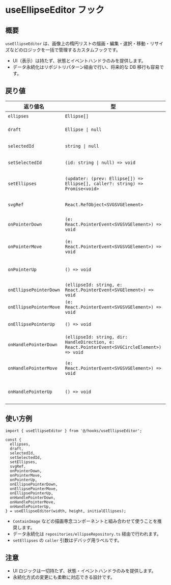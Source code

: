 # useEllipseEditor フック

## 概要

`useEllipseEditor` は、画像上の楕円リストの描画・編集・選択・移動・リサイズなどのロジックを一括で管理するカスタムフックです。

- UI（表示）は持たず、状態とイベントハンドラのみを提供します。
- データ永続化はリポジトリパターン経由で行い、将来的な DB 移行も容易です。

## 戻り値

| 返り値名               | 型                                                                                           | 説明                           |
| ---------------------- | -------------------------------------------------------------------------------------------- | ------------------------------ |
| `ellipses`             | `Ellipse[]`                                                                                  | 楕円リスト                     |
| `draft`                | `Ellipse \| null`                                                                            | 描画中のドラフト楕円           |
| `selectedId`           | `string \| null`                                                                             | 選択中楕円 ID                  |
| `setSelectedId`        | `(id: string \| null) => void`                                                               | 楕円選択ハンドラ               |
| `setEllipses`          | `(updater: (prev: Ellipse[]) => Ellipse[], caller?: string) => Promise<void>`                | 楕円リストの更新（永続化付き） |
| `svgRef`               | `React.RefObject<SVGSVGElement>`                                                             | SVG 要素への参照               |
| `onPointerDown`        | `(e: React.PointerEvent<SVGSVGElement>) => void`                                             | SVG pointerDown ハンドラ       |
| `onPointerMove`        | `(e: React.PointerEvent<SVGSVGElement>) => void`                                             | SVG pointerMove ハンドラ       |
| `onPointerUp`          | `() => void`                                                                                 | SVG pointerUp ハンドラ         |
| `onEllipsePointerDown` | `(ellipseId: string, e: React.PointerEvent<SVGElement>) => void`                             | 楕円クリックハンドラ           |
| `onEllipsePointerMove` | `(e: React.PointerEvent<SVGSVGElement>) => void`                                             | 楕円移動中ハンドラ             |
| `onEllipsePointerUp`   | `() => void`                                                                                 | 楕円移動終了ハンドラ           |
| `onHandlePointerDown`  | `(ellipseId: string, dir: HandleDirection, e: React.PointerEvent<SVGCircleElement>) => void` | リサイズハンドル pointerDown   |
| `onHandlePointerMove`  | `(e: React.PointerEvent<SVGSVGElement>) => void`                                             | リサイズハンドル pointerMove   |
| `onHandlePointerUp`    | `() => void`                                                                                 | リサイズハンドル pointerUp     |

## 使い方例

```tsx
import { useEllipseEditor } from '@/hooks/useEllipseEditor';

const {
  ellipses,
  draft,
  selectedId,
  setSelectedId,
  setEllipses,
  svgRef,
  onPointerDown,
  onPointerMove,
  onPointerUp,
  onEllipsePointerDown,
  onEllipsePointerMove,
  onEllipsePointerUp,
  onHandlePointerDown,
  onHandlePointerMove,
  onHandlePointerUp,
} = useEllipseEditor(width, height, initialEllipses);
```

- `ContainImage` などの描画専念コンポーネントと組み合わせて使うことを推奨します。
- データ永続化は `repositories/ellipseRepository.ts` 経由で行われます。
- `setEllipses` の `caller` 引数はデバッグ用ラベルです。

## 注意

- UI ロジックは一切持たず、状態・イベントハンドラのみを提供します。
- 永続化方式の変更にも柔軟に対応できる設計です。
